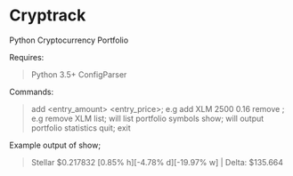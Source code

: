 # Cryptrack
Python Cryptocurrency Portfolio

Requires:
> Python 3.5+
> ConfigParser

Commands:
> add <symbol> <entry_amount> <entry_price>; e.g add XLM 2500 0.16 
> remove <symbol>; e.g remove XLM 
> list; will list portfolio symbols 
> show; will output portfolio statistics 
> quit; exit

Example output of show;
> Stellar $0.217832 [0.85% h][-4.78% d][-19.97% w] | Delta: $135.664
